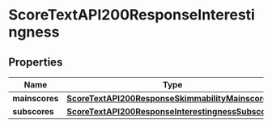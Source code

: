 

# ScoreTextAPI200ResponseInterestingness

## Properties

Name | Type | Description | Notes
------------ | ------------- | ------------- | -------------
**mainscores** | [**ScoreTextAPI200ResponseSkimmabilityMainscores**](ScoreTextAPI200ResponseSkimmabilityMainscores.md) |  |  [optional]
**subscores** | [**ScoreTextAPI200ResponseInterestingnessSubscores**](ScoreTextAPI200ResponseInterestingnessSubscores.md) |  |  [optional]





